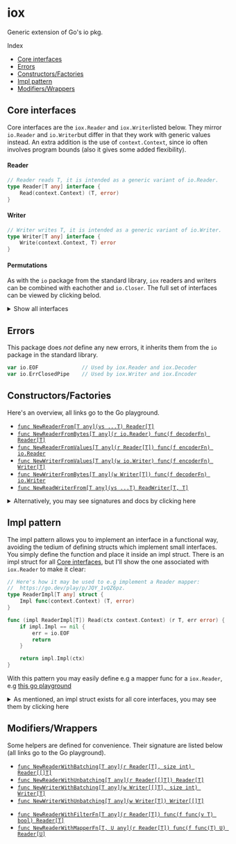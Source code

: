 # iox
Generic extension of Go's io pkg.

Index 
- [Core interfaces](#core-interfaces)
- [Errors](#errors)
- [Constructors/Factories](#constructorsfactories)
- [Impl pattern](#impl-pattern)
- [Modifiers/Wrappers](#constructorsfactories)


## Core interfaces
Core interfaces are the `iox.Reader` and `iox.Writer`listed below. They mirror `io.Reader` and `io.Writer`but differ in that they work with generic values instead. An extra addition is the use of `context.Context`, since io often involves program bounds (also it gives some added flexibility).

#### Reader
```go
// Reader reads T, it is intended as a generic variant of io.Reader.
type Reader[T any] interface {
	Read(context.Context) (T, error)
}
```

#### Writer
```go
// Writer writes T, it is intended as a generic variant of io.Writer.
type Writer[T any] interface {
	Write(context.Context, T) error
}
```

#### Permutations
As with the `io` package from the standard library, `iox` readers and writers can be combined with eachother and `io.Closer`. The full set of interfaces can be viewed by clicking belod.

<details>
<summary> Show all interfaces </summary>

```go
// Reader reads T, it is intended as a generic variant of io.Reader.
type Reader[T any] interface {
	Read(context.Context) (T, error)
}

// ReadCloser groups Reader with io.Closer.
type ReadCloser[T any] interface {
	io.Closer
	Reader[T]
}

// Writer writes T, it is intended as a generic variant of io.Writer.
type Writer[T any] interface {
	Write(context.Context, T) error
}

// WriteCloser groups Writer with io.Closer.
type WriteCloser[T any] interface {
	io.Closer
	Writer[T]
}

// ReadWriter groups Reader[T] and Writer[U].
type ReadWriter[T, U any] interface {
	Reader[T]
	Writer[U]
}

// ReadWriteCloser groups Reader[T] and Writer[U] with io.Closer.
type ReadWriteCloser[T, U any] interface {
	io.Closer
	Reader[T]
	Writer[U]
}
```
</details>



## Errors
This package does *not* define any new errors, it inherits them from the `io` package in the standard library.
```go
var io.EOF              // Used by iox.Reader and iox.Decoder
var io.ErrClosedPipe    // Used by iox.Writer and iox.Encoder
```



## Constructors/Factories

Here's an overview, all links go to the Go playground.

- [`func NewReaderFrom[T any](vs ...T) Reader[T]`](https://go.dev/play/p/bP73PU1mQvf)
- [`func NewReaderFromBytes[T any](r io.Reader) func(f decoderFn) Reader[T]`](https://go.dev/play/p/ltcwrgk41Gw)
- [`func NewReaderFromValues[T any](r Reader[T]) func(f encoderFn) io.Reader`](https://go.dev/play/p/e9Sp5od3iE6)
- [`func NewWriterFromValues[T any](w io.Writer) func(f encoderFn) Writer[T]`](https://go.dev/play/p/5arKiC4ZxRt)
- [`func NewWriterFromBytes[T any](w Writer[T]) func(f decoderFn) io.Writer`](https://go.dev/play/p/yhaEWVIMoxw)
- [`func NewReadWriterFrom[T any](vs ...T) ReadWriter[T, T]`](https://go.dev/play/p/tusGzivubiI)

<details>
<summary> Alternatively, you may see signatures and docs by clicking here</summary>


```go
// NewReaderFrom returns a Reader which yields values from the given vals.
func NewReaderFrom[T any](vs ...T) Reader[T]
```

```go
// NewReaderFromBytes creates a new T reader from an io.Reader and Decoder.
// It simply reads bytes from 'r', decodes them, and passes them along to the
// caller. As such, the decoder must match the encoder used to create the bytes.
// If 'r' is nil, an empty Reader is returned; if 'f' is nil, the decoder is set
// to json.NewDecoder.
func NewReaderFromBytes[T any](r io.Reader) func(f decoderFn) Reader[T]
```

```go
// NewReaderFromValues creates an io.Reader from a Reader and Encoder.
// It simply reads values from 'r', encodes them, and passes them along to the
// caller. As such, when decoding values from the returned io.Reader one should
// use a decoder which matches the encoder passed here. If 'r' is nil, an
// empty (not nil) io.Reader is returned; if 'f' is nil, the encoder is set to
// json.NewEncoder. 
func NewReaderFromValues[T any](r Reader[T]) func(f encoderFn) io.Reader
```

```go
// NewWriterFromValues returns a Writer which accepts values, encodes them
// using the given encoder, and then writes them to 'w'. If 'w' is nil, an empty
// Writer is returned; if 'f' is nil, the encoder is set to json.NewEncoder.
func NewWriterFromValues[T any](w io.Writer) func(f encoderFn) Writer[T]
```

```go
// NewWriterFromBytes returns an io.Writer which accepts bytes, decodes them
// using the given decoder, and then writes them to 'w'. If 'w' is nil, an emtpy
// io.Writer is returned; if 'f' is nil, the decoder is set to json.NewDecoder.
func NewWriterFromBytes[T any](w Writer[T]) func(f decoderFn) io.Writer 
```

```go
// NewReadWriterFrom returns a ReadWriter[T] which writes into- and read from
// an internal buffer. The buffer is initially populated with the given values.
// The buffer acts like a stack, and a read while the buf is empty returns io.EOF.
func NewReadWriterFrom[T any](vs ...T) ReadWriter[T, T]
```
</details>


## Impl pattern
The impl pattern allows you to implement an interface in a functional way, avoiding the tedium of defining structs which implement small interfaces. You simply define the function and place it inside an impl struct. There is an impl struct for all [Core interfaces](#core-interfaces), but I'll show the one associated with `iox.Reader` to make it clear:

```go
// Here's how it may be used to e.g implement a Reader mapper:
//	https://go.dev/play/p/JQY_1vQZ6pz.
type ReaderImpl[T any] struct {
	Impl func(context.Context) (T, error)
}

func (impl ReaderImpl[T]) Read(ctx context.Context) (r T, err error) {
	if impl.Impl == nil {
		err = io.EOF
		return
	}

	return impl.Impl(ctx)
}
```

With this pattern you may easily define e.g a mapper func for a `iox.Reader`, e.g [this go playground](https://go.dev/play/p/JQY_1vQZ6pz)

<details>
<summary>As mentioned, an impl struct exists for all core interfaces, you may see them by clicking here</summary>

#### Impl for Reader
```go
// ReaderImpl implements Reader with it's Read method by deferring to 'Impl'.
type ReaderImpl[T any] struct {
	Impl func(context.Context) (T, error)
}

// Read implements Reader by deferring to the internal "Impl" func.
// If the internal "Impl" is not set, an io.EOF will be returned.
func (impl ReaderImpl[T]) Read(ctx context.Context) (r T, err error)
```

#### Impl for ReadCloser
```go
// ReadCloserImpl implements Reader and io.Closer with its methods by deferring
// to ImplC (closer) and ImplR (reader). 
type ReadCloserImpl[T any] struct {
	ImplC func() error
	ImplR func(context.Context) (T, error)
}

// Read implements Closer by deferring to the internal "ImplC" func.
func (impl ReadCloserImpl[T]) Close() (err error)

// Read implements Reader by deferring to the internal "ImplR" func.
func (impl ReadCloserImpl[T]) Read(ctx context.Context) (r T, err error)
```

#### Impl for Writer.
```go
// WriterImpl implements Writer with its Write method by deferring to 'Impl'.
type WriterImpl[T any] struct {
	Impl func(context.Context, T) error
}

// Write implements Writer by deferring to the internal "Impl" func.
func (impl WriterImpl[T]) Write(ctx context.Context, v T) (err error) 
```

#### Impl for WriteCloser.
```go
// WriteCloserImpl implements Writer and io.Closer with its methods by deferring
// to ImplC (closer) and ImplW (writer). 
type WriteCloserImpl[T any] struct {
	ImplC func() error
	ImplW func(context.Context, T) error
}

// Close implements io.Closer by deferring to the internal ImplC func.
func (impl WriteCloserImpl[T]) Close() error

// Write implements Writer by deferring to the internal "ImplW" func.
func (impl WriteCloserImpl[T]) Write(ctx context.Context, v T) (err error)
```

```go
// ReadWriterImpl implements ReadWriter[T, U] with its Read and Write methods,
// their logic is deferred to the internal ImplR and ImplW fields (funcs).
type ReadWriterImpl[T, U any] struct {
	ImplR func(context.Context) (T, error)
	ImplW func(context.Context, U) error
}

// Read implements the Reader[T] part of ReadWriter[T, U] by calling ImplR.
func (impl ReadWriterImpl[T, U]) Read(ctx context.Context) (r T, err error)

// Write implements the Writer[U] part of ReadWriter[T, U] by calling ImplW.
func (impl ReadWriterImpl[T, U]) Write(ctx context.Context, v U) (err error)
```

#### Impl for ReadWriteCloser.
```go
// ReadWriteCloserImpl implements ReadWriteCloser with its methods Read, Write
// and Close, their logic is deferred to the internal ImplR, ImplW and ImplC.
type ReadWriteCloserImpl[T, U any] struct {
	ImplC func() error
	ImplR func(context.Context) (T, error)
	ImplW func(context.Context, U) error
}

// Close implements io.Close by deferring to the internal ImplC func.
func (impl ReadWriteCloserImpl[T, U]) Close() (err error)

// Read implements Reader[T] by deferring logic to the internal ImplR func.
func (impl ReadWriteCloserImpl[T, U]) Read(ctx context.Context) (r T, err error)

// Write implements Writer[U] by deferring logic to the internal ImplW func.
func (impl ReadWriteCloserImpl[T, U]) Write(ctx context.Context, v U) (err error)
```
</details>



## Modifiers/Wrappers

Some helpers are defined for convenience. Their signature are listed below (all links go to the Go playground).

- [`func NewReaderWithBatching[T any](r Reader[T], size int) Reader[[]T]`](
	https://go.dev/play/p/SnGdMkV9PNE
)
- [`func NewReaderWithUnbatching[T any](r Reader[[]T]) Reader[T]`](
	https://go.dev/play/p/yDpf1QOhBS-
)
- [`func NewWriterWithBatching[T any](w Writer[[]T], size int) Writer[T]`](
	https://go.dev/play/p/0O4QR_en9h1
)
- [`func NewWriterWithUnbatching[T any](w Writer[T]) Writer[[]T]`](
	https://go.dev/play/p/Z31KN0C2Q-Z
)
* [`func NewReaderWithFilterFn[T any](r Reader[T]) func(f func(v T) bool) Reader[T]`](
	https://go.dev/play/p/D3C22lZoaCq
)
* [`func NewReaderWithMapperFn[T, U any](r Reader[T]) func(f func(T) U) Reader[U]`](
	https://go.dev/play/p/peiN1EVIbHa
)